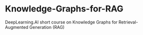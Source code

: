 # Knowledge-Graphs-for-RAG
DeepLearning.AI short course on Knowledge Graphs for Retrieval-Augmented Generation (RAG)
